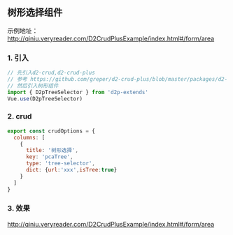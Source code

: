 ## 树形选择组件
示例地址：http://qiniu.veryreader.com/D2CrudPlusExample/index.html#/form/area
###  1. 引入   
```javascript
// 先引入d2-crud,d2-crud-plus
// 参考 https://github.com/greper/d2-crud-plus/blob/master/packages/d2-crud-plus-example/src/business/lib/index.js
// 然后引入树形组件
import { D2pTreeSelector } from 'd2p-extends' 
Vue.use(D2pTreeSelector)
```
###  2. crud 
```javascript
export const crudOptions = {
  columns: [
    {
      title: '树形选择',
      key: 'pcaTree',
      type: 'tree-selector',
      dict: {url:'xxx',isTree:true}
    }
  ]
}
```
###  3. 效果
 http://qiniu.veryreader.com/D2CrudPlusExample/index.html#/form/area
 

